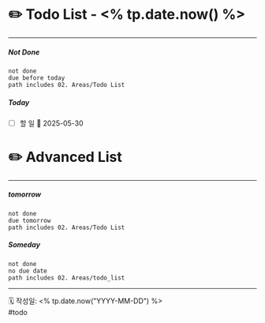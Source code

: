 # ✏️ Todo List  - <% tp.date.now() %>
---
##### Not Done
```tasks
not done
due before today
path includes 02. Areas/Todo List
```

##### Today
- [ ] 할 일 📅 2025-05-30 


# ✏️ Advanced List
---
##### tomorrow
```tasks
not done
due tomorrow
path includes 02. Areas/Todo List
```
##### Someday
```tasks
not done
no due date
path includes 02. Areas/todo_list
```
 
---
🗓 작성일: <% tp.date.now("YYYY-MM-DD") %>  
#todo